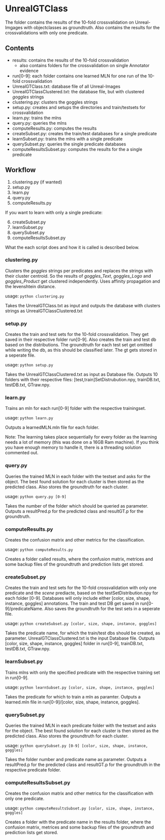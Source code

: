 # UnrealGTClass

The folder contains the results of the 10-fold crossvalidation on Unreal-Imgages with objectclasses as groundtruth.
Also contains the results for the crossvalidations with only one predicate.

## Contents

- results: contains the results of the 10-fold crossvalidation
    - also contains folders for the crossvalidation on single Annotator evidence
- run[0-9]: each folder contains one learned MLN for one run of the 10-fold crossvalidation
- UnrealGTClass.txt: database file of all Unreal-Images
- UnrealGTClassClustered.txt: the database file, but with clustered *goggles* strings
- clustering.py: clusters the goggles strings
- setup.py: creates and setups the directories and train/testsets for crossvalidation
- learn.py: trains the mlns
- query.py: queries the mlns
- computeResults.py: computes the results
- createSubset.py: creates the train/test databases for a single predicate
- learnSubset.py: trains the mlns with a single predicate
- querySubset.py: queries the single predicate databases
- computeResultsSubset.py: computes the results for the a single predicate

## Workflow

1. clustering.py (if wanted)
2. setup.py
3. learn.py
4. query.py
5. computeResults.py

If you want to learn with only a single predicate:

6. createSubset.py
7. learnSubset.py
8. querySubset.py
9. computeResultsSubset.py

What the each script does and how it is called is described below. 

### clustering.py

Clusters the *goggles* strings per predicates and replaces the strings with their cluster centroid. So the results of *goggles_Text*, *goggles_Logo* and *goggles_Product* get clustered independently.
Uses affinity propagation and the levenshtein distance.

usage: `python clustering.py`

Takes the UnrealGTClass.txt as input and outputs the database with clusters strings as UnrealGTClassClustered.txt

### setup.py

Creates the train and test sets for the 10-fold crossvalidation. They get saved in their respective folder run[0-9]. Also creates the train and test db based on the distributions. 
The groundtruth for each test set get omitted while writing the db, as this should be classified later. The gt gets stored in a seperate file.

usage: `python setup.py`

Takes the UnrealGTClassClustered.txt as input as Database file. Outputs 10 folders with their respective files: [test,train]SetDistrubution.npy, trainDB.txt, testDB.txt, GTraw.npy.

### learn.py

Trains an mln for each run[0-9] folder with the respective trainingset.

usage: `python learn.py`

Outputs a learnedMLN.mln file for each folder.

Note: The learning takes place sequentially for every folder as the learning needs a lot of memory (this was done on a 16GB Ram machine). If you think you have enough memory to handle it, there is a threading solution commented out. 

### query.py

Queries the trained MLN in each folder with the testset and asks for the object. The best found solution for each cluster is then stored as the predicted class. Also stores the groundtruth for each cluster.

usage: `python query.py [0-9]`

Takes the number of the folder which should be queried as parameter. Outputs a resultPred.p for the predicted class and resultGT.p for the groundtruth.

### computeResults.py

Creates the confusion matrix and other metrics for the classification. 

usage: `python computeResults.py`

Creates a folder called results, where the confusion matrix, metrices and some backup files of the groundtruth and prediction lists get stored. 

### createSubset.py

Creates the train and test sets for the 10-fold crossvalidation with only one predicate and the *scene* prediacte, based on the testSetDistribution.npy for each folder [0-9]. Databases will only include either [color, size, shape, instance, goggles] annotations. The train and test DB get saved in run[0-9]/predicateName. Also saves the groundtruth for the test sets in a seperate file.

usage: `python createSubset.py [color, size, shape, instance, goggles]`

Takes the predicate name, for which the train/test dbs should be created, as parameter. UnrealGTClassClustered.txt is the input Database file. Outputs [color, size, shape, instance, goggles] folder in run[0-9], trainDB.txt, testDB.txt, GTraw.npy.

### learnSubset.py
Trains mlns with only the specified predicate with the respective training set in run[0-9].

usage: `python learnSubset.py [color, size, shape, instance, goggles]`

Takes the predicate for which to train a mln as paramter. Outputs a learned.mln file in run[0-9]/[color, size, shape, instance, goggles].

### querySubset.py
Queries the trained MLN in each predicate folder with the testset and asks for the object. The best found solution for each cluster is then stored as the predicted class. Also stores the groundtruth for each cluster.

usage: `python querySubset.py [0-9] [color, size, shape, instance, goggles]` 

Takes the folder number and predicate name as parameter. Outputs a resultPred.p for the predicted class and resultGT.p for the groundtruth in the respective predicate folder.

### computeResultsSubset.py
Creates the confusion matrix and other metrics for the classification with only one predicate.

usage: `python computeResultsSubset.py [color, size, shape, instance, goggles]`

Creates a folder with the predicate name in the results folder, where the confusion matrix, metrices and some backup files of the groundtruth and prediction lists get stored. 